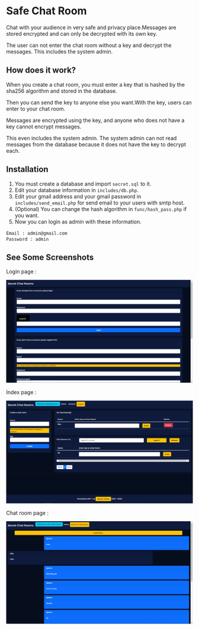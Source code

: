 # Safe Chat Room
Chat with your audience in very safe and privacy place.Messages are stored encrypted and can only be decrypted with its own key.

The user can not enter the chat room without a key and decrypt the messages. This includes the system admin.

## How does it work?
When you create a chat room, you must enter a key that is hashed by the sha256 algorithm and stored in the database.

Then you can send the key to anyone else you want.With the key, users can enter to your chat room.

Messages are encrypted using the key, and anyone who does not have a key cannot encrypt messages.

This even includes the system admin. The system admin can not read messages from the database because it does not have the key to decrypt each.

## Installation
1. You must create a database and import `secret.sql` to it.
2. Edit your database information in `includes/db.php`.
3. Edit your gmail address and your gmail password in `includes/send_email.php` for send email to your users with smtp host.
4. (Optional) You can change the hash algorithm in `func/hash_pass.php` if you want.
5. Now you can login as admin with these information.

```
Email : admin@gmail.com
Password : admin
```

## See Some Screenshots
Login page :

![alt text](screenshot/login.PNG)

Index page : 

![alt text](screenshot/index.PNG)

Chat room page :

![alt text](screenshot/room.PNG)